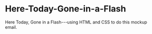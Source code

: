 # Here-Today-Gone-in-a-Flash
Here Today, Gone in a Flash---using HTML and CSS to do this mockup email.
